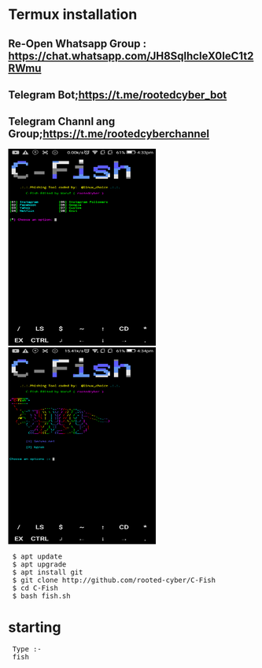 # Termux installation
 ## Re-Open Whatsapp Group : https://chat.whatsapp.com/JH8SqlhcIeX0IeC1t2RWmu
 
 ## Telegram Bot;<b>https://t.me/rootedcyber_bot</b>
 
 ## Telegram Channl ang Group;<b>https://t.me/rootedcyberchannel</b>
 


<img src="https://github.com/rooted-cyber/image-upload/raw/master/C-Fish1.png" style="width:300px;height:400px;">

<img src="https://github.com/rooted-cyber/image-upload/raw/master/C-Fish2.png" style="width:300px;height:400px;">

<pre>
 $ apt update
 $ apt upgrade
 $ apt install git
 $ git clone http://github.com/rooted-cyber/C-Fish
 $ cd C-Fish
 $ bash fish.sh </pre>

 
 
 # starting
 
 <pre> Type :-
 fish
 </pre>
